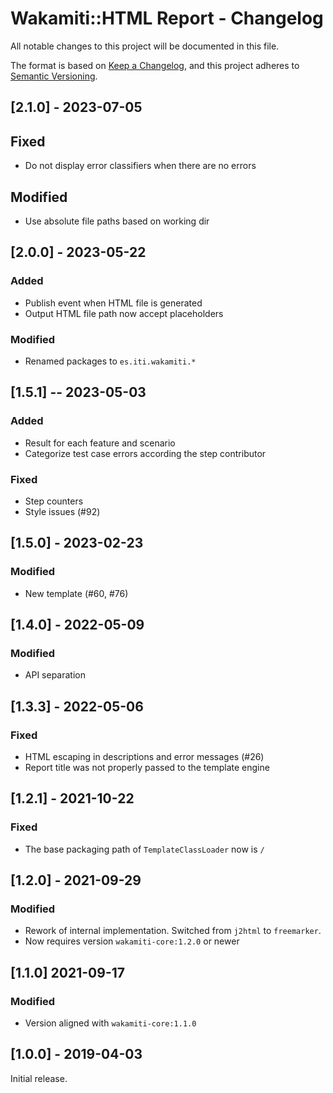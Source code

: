 # Wakamiti::HTML Report - Changelog

All notable changes to this project will be documented in this file.

The format is based on [Keep a Changelog][1],
and this project adheres to [Semantic Versioning][2].

## [2.1.0] - 2023-07-05

## Fixed
- Do not display error classifiers when there are no errors

## Modified
- Use absolute file paths based on working dir


## [2.0.0] - 2023-05-22

### Added

- Publish event when HTML file is generated
- Output HTML file path now accept placeholders

### Modified

- Renamed packages to ```es.iti.wakamiti.*```


## [1.5.1] -- 2023-05-03

### Added

- Result for each feature and scenario
- Categorize test case errors according the step contributor

### Fixed

- Step counters
- Style issues (#92)

## [1.5.0] - 2023-02-23

### Modified

- New template (#60, #76)

## [1.4.0] - 2022-05-09

### Modified

- API separation

## [1.3.3] - 2022-05-06

### Fixed

- HTML escaping in descriptions and error messages (#26)
- Report title was not properly passed to the template engine

## [1.2.1] - 2021-10-22

### Fixed

- The base packaging path of `TemplateClassLoader` now is `/`

## [1.2.0] - 2021-09-29

### Modified

- Rework of internal implementation. Switched from `j2html` to
`freemarker`. 
- Now requires version `wakamiti-core:1.2.0` or newer

## [1.1.0] 2021-09-17

### Modified

- Version aligned with `wakamiti-core:1.1.0`

## [1.0.0] - 2019-04-03

Initial release.  


[1]: <https://keepachangelog.com/en/1.0.0/>
[2]: <https://semver.org>